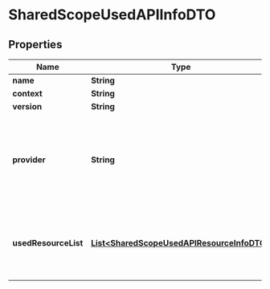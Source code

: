 
# SharedScopeUsedAPIInfoDTO

## Properties
Name | Type | Description | Notes
------------ | ------------- | ------------- | -------------
**name** | **String** |  | 
**context** | **String** |  | 
**version** | **String** |  | 
**provider** | **String** | If the provider value is not given user invoking the api will be used as the provider.  |  [optional]
**usedResourceList** | [**List&lt;SharedScopeUsedAPIResourceInfoDTO&gt;**](SharedScopeUsedAPIResourceInfoDTO.md) | Resource list which have used the shared scope within this API  |  [optional]



